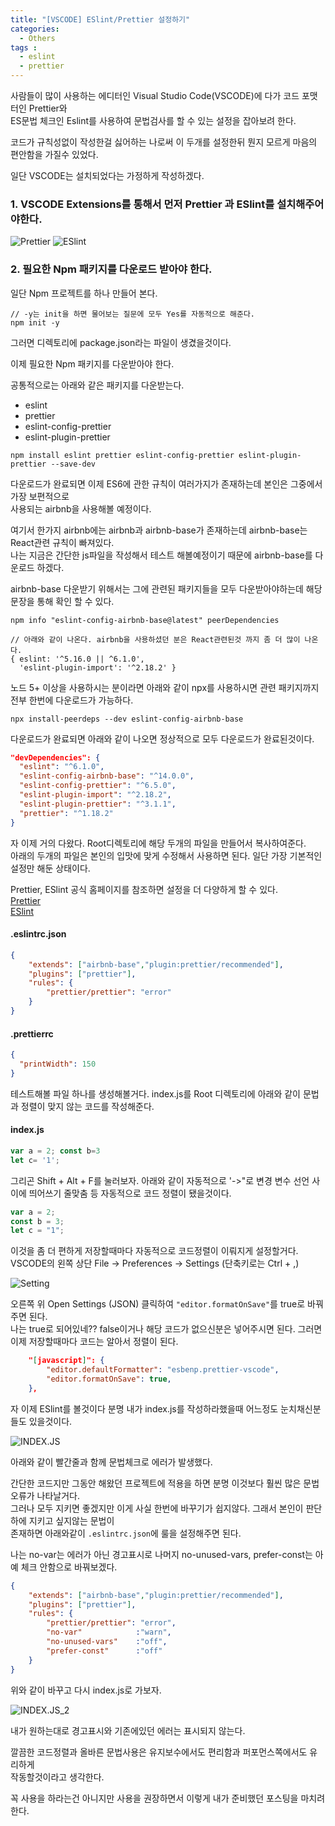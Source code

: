 ```yaml
---
title: "[VSCODE] ESlint/Prettier 설정하기"
categories: 
  - Others
tags : 
  - eslint
  - prettier
---
```


사람들이 많이 사용하는 에디터인 Visual Studio Code(VSCODE)에 다가 코드 포맷터인 Prettier와<br>
ES문법 체크인 Eslint를 사용하여 문법검사를 할 수 있는 설정을 잡아보려 한다. 

코드가 규칙성없이 작성한걸 싫어하는 나로써 이 두개를 설정한뒤 뭔지 모르게 마음의 편안함을 가질수 있었다.

일단 VSCODE는 설치되었다는 가정하게 작성하겠다.

### 1. VSCODE Extensions를 통해서 먼저 Prettier 과 ESlint를 설치해주어야한다.

![Prettier](/assets/images/post/2019-10-27-eslint-prettier-image1.PNG)
![ESlint](/assets/images/post/2019-10-27-eslint-prettier-image2.PNG)

### 2. 필요한 Npm 패키지를 다운로드 받아야 한다.

일단 Npm 프로젝트를 하나 만들어 본다.

```shell
// -y는 init을 하면 물어보는 질문에 모두 Yes를 자동적으로 해준다.
npm init -y
```

그러면 디렉토리에 package.json라는 파일이 생겼을것이다.

이제 필요한 Npm 패키지를 다운받아야 한다.<br>

공통적으로는 아래와 같은 패키지를 다운받는다.
- eslint
- prettier
- eslint-config-prettier
- eslint-plugin-prettier

```shell
npm install eslint prettier eslint-config-prettier eslint-plugin-prettier --save-dev
```

다운로드가 완료되면 이제 ES6에 관한 규칙이 여러가지가 존재하는데 본인은 그중에서 가장 보편적으로<br>
사용되는 airbnb을 사용해볼 예정이다.

여기서 한가지 airbnb에는 airbnb과 airbnb-base가 존재하는데 airbnb-base는 React관련 규칙이 빠져있다.<br>
나는 지금은 간단한 js파일을 작성해서 테스트 해볼예정이기 때문에 airbnb-base를 다운로드 하겠다.

airbnb-base 다운받기 위해서는 그에 관련된 패키지들을 모두 다운받아야하는데 해당 문장을 통해 확인 할 수 있다.

```shell
npm info "eslint-config-airbnb-base@latest" peerDependencies

// 아래와 같이 나온다. airbnb을 사용하셨던 분은 React관련된것 까지 좀 더 많이 나온다.
{ eslint: '^5.16.0 || ^6.1.0',
  'eslint-plugin-import': '^2.18.2' }
```

노드 5+ 이상을 사용하시는 분이라면 아래와 같이 npx를 사용하시면 관련 패키지까지 전부 한번에 다운로드가 가능하다.

```shell
npx install-peerdeps --dev eslint-config-airbnb-base
```

다운로드가 완료되면 아래와 같이 나오면 정상적으로 모두 다운로드가 완료된것이다.
```json
"devDependencies": {
  "eslint": "^6.1.0",
  "eslint-config-airbnb-base": "^14.0.0",
  "eslint-config-prettier": "^6.5.0",
  "eslint-plugin-import": "^2.18.2",
  "eslint-plugin-prettier": "^3.1.1",
  "prettier": "^1.18.2"
}
```

자 이제 거의 다왔다. Root디렉토리에 해당 두개의 파일을 만들어서 복사하여준다.<br>
아래의 두개의 파일은 본인의 입맛에 맞게 수정해서 사용하면 된다. 일단 가장 기본적인 설정만 해둔 상태이다.

Prettier, ESlint 공식 홈페이지를 참조하면 설정을 더 다양하게 할 수 있다.<br>
[Prettier](https://prettier.io/docs/en/options.html)<br>
[ESlint](https://eslint.org/docs/rules/)

#### .eslintrc.json 
```json
{ 
    "extends": ["airbnb-base","plugin:prettier/recommended"],
    "plugins": ["prettier"], 
    "rules": {
        "prettier/prettier": "error"
    }
}
```

#### .prettierrc
```json
{ 
  "printWidth": 150 
}
```

테스트해볼 파일 하나를 생성해볼거다. index.js를 Root 디렉토리에 아래와 같이 문법과 정렬이 맞지 않는 코드를 작성해준다.

#### index.js
```js
var a = 2; const b=3
let c= '1';
```

그리곤 Shift + Alt + F를 눌러보자. 아래와 같이 자동적으로 '->"로 변경 변수 선언 사이에 띄어쓰기 줄맞춤 등 자동적으로 코드 정렬이 됐을것이다. 
```js
var a = 2;
const b = 3;
let c = "1";
```

이것을 좀 더 편하게 저장할때마다 자동적으로 코드정렬이 이뤄지게 설정할거다. <br>
VSCODE의 왼쪽 상단 File -> Preferences -> Settings (단축키로는 Ctrl + ,)

![Setting](/assets/images/post/2019-10-27-eslint-prettier-image3.PNG)

오른쪽 위 Open Settings (JSON) 클릭하여 `"editor.formatOnSave"`를 true로 바꿔 주면 된다.<br>
나는 true로 되어있네?? false이거나 해당 코드가 없으신분은 넣어주시면 된다. 그러면 이제 저장할때마다 코드는 알아서 정렬이 된다.
```json
    "[javascript]": {
        "editor.defaultFormatter": "esbenp.prettier-vscode",
        "editor.formatOnSave": true,
    },
```

자 이제 ESlint를 볼것이다 분명 내가 index.js를 작성하라했을때 어느정도 눈치채신분들도 있을것이다.

![INDEX.JS](/assets/images/post/2019-10-27-eslint-prettier-image4.PNG)

아래와 같이 빨간줄과 함께 문법체크로 에러가 발생했다. 

간단한 코드지만 그동안 해왔던 프로젝트에 적용을 하면 분명 이것보다 훨씬 많은 문법오류가 나타날거다.<br>
그러나 모두 지키면 좋겠지만 이게 사실 한번에 바꾸기가 쉽지않다. 그래서 본인이 판단하에 지키고 싶지않는 문법이<br>
존재하면 아래와같이 `.eslintrc.json`에 룰을 설정해주면 된다.

나는 no-var는 에러가 아닌 경고표시로
나머지 no-unused-vars, prefer-const는 아예 체크 안함으로 바꿔보겠다.

```json
{ 
    "extends": ["airbnb-base","plugin:prettier/recommended"],
    "plugins": ["prettier"], 
    "rules": {
        "prettier/prettier": "error",
        "no-var"            :"warn",
        "no-unused-vars"    :"off",
        "prefer-const"      :"off"
    }
}
```

위와 같이 바꾸고 다시 index.js로 가보자.

![INDEX.JS_2](/assets/images/post/2019-10-27-eslint-prettier-image5.PNG)

내가 원하는대로 경고표시와 기존에있던 에러는 표시되지 않는다.

깔끔한 코드정렬과 올바른 문법사용은 유지보수에서도 편리함과 퍼포먼스쪽에서도 유리하게<br> 
작동할것이라고 생각한다.

꼭 사용을 하라는건 아니지만 사용을 권장하면서 이렇게 내가 준비했던 포스팅을 마치려 한다.